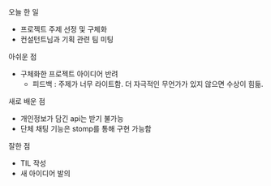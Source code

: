 오늘 한 일
- 프로젝트 주제 선정 및 구체화
- 컨설턴트님과 기획 관련 팀 미팅

아쉬운 점
- 구체화한 프로젝트 아이디어 반려
  - 피드백 : 주제가 너무 라이트함. 더 자극적인 무언가가 있지 않으면 수상이 힘듦.

새로 배운 점
- 개인정보가 담긴 api는 받기 불가능
- 단체 채팅 기능은 stomp를 통해 구현 가능함

잘한 점
- TIL 작성
- 새 아이디어 발의